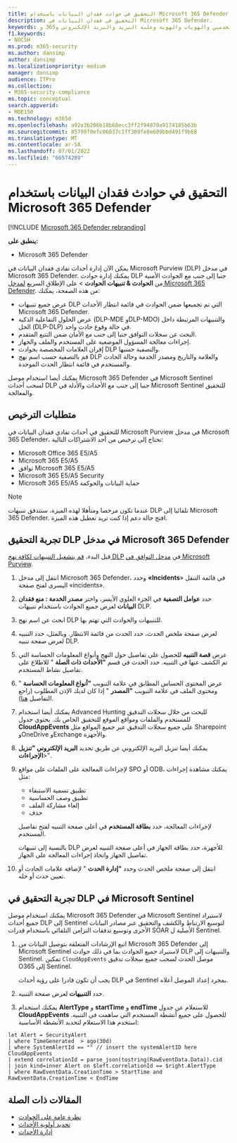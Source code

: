 ```yaml
---
title: التحقيق في حوادث فقدان البيانات باستخدام Microsoft 365 Defender
description: التحقيق في فقدان البيانات في Microsoft 365 Defender.
keywords: منع فقدان البيانات والحوادث والتنبيهات والتحقيق والتحليل والاستجابة والارتباط والهجوم والأجهزة والأجهزة والمستخدمين والهويات والهوية وعلبة البريد والبريد الإلكتروني و365 وmicrosoft وm365
f1.keywords:
- NOCSH
ms.prod: m365-security
ms.author: dansimp
author: dansimp
ms.localizationpriority: medium
manager: dansimp
audience: ITPro
ms.collection:
- M365-security-compliance
ms.topic: conceptual
search.appverid:
- MOE150
ms.technology: m365d
ms.openlocfilehash: a92e3b206b10b68ecc3ff2f94870a9174185b63b
ms.sourcegitcommit: 85799f0efc06037c1ff309fe8e609bbd491f9b68
ms.translationtype: MT
ms.contentlocale: ar-SA
ms.lasthandoff: 07/01/2022
ms.locfileid: "66574289"
---
```

# <a name="investigate-data-loss-incidents-with-microsoft-365-defender"></a>التحقيق في حوادث فقدان البيانات باستخدام Microsoft 365 Defender

[!INCLUDE [Microsoft 365 Defender rebranding](../includes/microsoft-defender.md)]

**ينطبق على:**

- Microsoft 365 Defender

يمكن الآن إدارة أحداث تفادي فقدان البيانات في Microsoft Purview (DLP) في مدخل Microsoft 365 Defender. يمكنك إدارة حوادث DLP جنبا إلى جنب مع الحوادث الأمنية من **الحوادث & تنبيهات الحوادث** \> على الإطلاق السريع <a href="https://go.microsoft.com/fwlink/p/?linkid=2077139" target="_blank">لمدخل Microsoft 365 Defender</a>. من هذه الصفحة، يمكنك:

- عرض جميع تنبيهات DLP التي تم تجميعها ضمن الحوادث في قائمة انتظار الأحداث Microsoft 365 Defender.
- عرض الحلول التفاعلية الذكية (DLP-MDE وDLP-MDO) والتنبيهات المرتبطة داخل الحل (DLP-DLP) في حالة وقوع حادث واحد.
- البحث عن سجلات التوافق جنبا إلى جنب مع الأمان ضمن التتبع المتقدم.
- إجراءات معالجة المسؤول الموضعية على المستخدم والملف والجهاز. 
- إقران العلامات المخصصة بحوادث DLP والتصفية حسبها.
- قم بالتصفية حسب اسم نهج DLP والعلامة والتاريخ ومصدر الخدمة وحالة الحادث والمستخدم في قائمة انتظار الحدث الموحدة. 

يمكنك أيضا استخدام موصل Microsoft 365 Defender في Microsoft Sentinel لسحب أحداث DLP جنبا إلى جنب مع الأحداث والأدلة في Microsoft Sentinel للتحقيق والمعالجة.

## <a name="licensing-requirements"></a>متطلبات الترخيص

للتحقيق في أحداث تفادي فقدان البيانات في Microsoft Purview في مدخل Microsoft 365 Defender، تحتاج إلى ترخيص من أحد الاشتراكات التالية: 

- Microsoft Office 365 E5/A5
- Microsoft 365 E5/A5
- توافق Microsoft 365 E5/A5
- Microsoft 365 E5/A5 Security
- Microsoft 365 E5/A5 حماية البيانات والحوكمة

> [!NOTE] 
> عندما تكون مرخصا ومتأهلا لهذه الميزة، ستتدفق تنبيهات DLP تلقائيا إلى Microsoft 365 Defender. افتح حالة دعم إذا كنت تريد تعطيل هذه الميزة. 

## <a name="dlp-investigation-experience-in-the-microsoft-365-defender-portal"></a>تجربة التحقيق DLP في مدخل Microsoft 365 Defender

قبل البدء، [قم بتشغيل التنبيهات لكافة نهج DLP](/microsoft-365/compliance/dlp-configure-view-alerts-policies#alert-configuration-experience) في <a href="https://purview.microsoft.com" target="_blank">مدخل التوافق في Microsoft Purview</a>.

1. انتقل إلى مدخل Microsoft 365 Defender، وحدد **«Incidents**» في قائمة التنقل اليسرى لفتح صفحة «incidents».

2. حدد **عوامل التصفية** في الجزء العلوي الأيسر، واختر **مصدر الخدمة : منع فقدان البيانات** لعرض جميع الحوادث باستخدام تنبيهات DLP.

3. ابحث عن اسم نهج DLP للتنبيهات والحوادث التي تهتم بها.

4. لعرض صفحة ملخص الحدث، حدد الحدث من قائمة الانتظار. وبالمثل، حدد التنبيه لعرض صفحة تنبيه DLP.

5. عرض **قصة التنبيه** للحصول على تفاصيل حول النهج وأنواع المعلومات الحساسة التي تم الكشف عنها في التنبيه. حدد الحدث في قسم **"الأحداث ذات الصلة** " للاطلاع على تفاصيل نشاط المستخدم.

6. عرض المحتوى الحساس المطابق في علامة التبويب **"أنواع المعلومات الحساسة** " ومحتوى الملف في علامة التبويب **"المصدر** " إذا كان لديك الإذن المطلوب (راجع التفاصيل <a href="/microsoft-365/compliance/dlp-alerts-dashboard-get-started#roles" target="_blank">هنا</a>).

7. يمكنك أيضا استخدام Advanced Hunting للبحث من خلال سجلات التدقيق للمستخدم والملفات ومواقع الموقع للتحقيق الخاص بك. يحتوي جدول **CloudAppEvents** على جميع سجلات التدقيق عبر جميع المواقع مثل Sharepoint وOneDrive وExchange والأجهزة.

8. يمكنك أيضا تنزيل البريد الإلكتروني عن طريق تحديد **البريد الإلكتروني "تنزيل** **الإجراءات**\>". 

9. لإجراءات المعالجة على الملفات على مواقع SPO أو ODB، يمكنك مشاهدة إجراءات مثل:

    - تطبيق تسمية الاستبقاء
    - تطبيق وصف الحساسية
    - إلغاء مشاركة الملف
    - حذف

   لإجراءات المعالجة، حدد **بطاقة المستخدم** في أعلى صفحة التنبيه لفتح تفاصيل المستخدم.

   بالنسبة إلى تنبيهات DLP للأجهزة، حدد بطاقة الجهاز في أعلى صفحة التنبيه لعرض تفاصيل الجهاز واتخاذ إجراءات المعالجة على الجهاز.

10. انتقل إلى صفحة ملخص الحدث وحدد **"إدارة الحدث** " لإضافة علامات الحادث أو تعيين حدث أو حله.

## <a name="dlp-investigation-experience-in-microsoft-sentinel"></a>تجربة التحقيق في DLP في Microsoft Sentinel

يمكنك استخدام موصل Microsoft 365 Defender في Microsoft Sentinel لاستيراد جميع أحداث DLP إلى Sentinel لتوسيع الارتباط والكشف والتحقيق عبر مصادر البيانات الأخرى وتوسيع تدفقات التزامن التلقائي باستخدام قدرات SOAR الأصلية ل Sentinel. 

1. اتبع الإرشادات المتعلقة بتوصيل البيانات من Microsoft 365 Defender إلى Microsoft Sentinel لاستيراد جميع الحوادث بما في ذلك حوادث DLP والتنبيهات إلى Sentinel. تمكين `CloudAppEvents` موصل الحدث لسحب جميع سجلات تدقيق O365 إلى Sentinel.

   يجب أن تكون قادرا على رؤية أحداث DLP في Sentinel بمجرد إعداد الموصل أعلاه.

2. حدد **التنبيهات** لعرض صفحة التنبيه.

3. يمكنك استخدام **AlertType** و **startTime** و **endTime** للاستعلام عن جدول **CloudAppEvents** للحصول على جميع أنشطة المستخدم التي ساهمت في التنبيه. استخدم هذا الاستعلام لتحديد الأنشطة الأساسية:

```kusto
let Alert = SecurityAlert 
| where TimeGenerated  > ago(30d) 
| where SystemAlertId == "" // insert the systemAlertID here 
CloudAppEvents 
| extend correlationId = parse_json(tostring(RawEventData.Data)).cid
| join kind=inner Alert on $left.correlationId == $right.AlertType 
| where RawEventData.CreationTime > StartTime and RawEventData.CreationTime < EndTime
```

## <a name="related-articles"></a>المقالات ذات الصلة

- [نظرة عامة على الحوادث](incidents-overview.md)
- [تحديد أولوية الأحداث](incident-queue.md)
- [إدارة الأحداث](manage-incidents.md)
